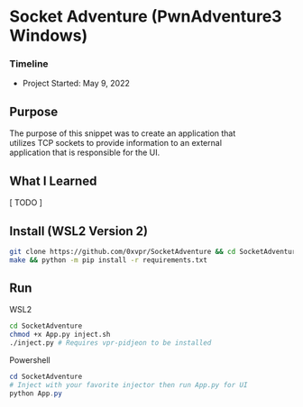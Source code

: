 # Socket Adventure (PwnAdventure3 Windows)
### Timeline
- Project Started: May 9, 2022

## Purpose
The purpose of this snippet was to create an application that  
utilizes TCP sockets to provide information to an external  
application that is responsible for the UI.

## What I Learned
[ TODO ]

## Install (WSL2 Version 2)
```bash
git clone https://github.com/0xvpr/SocketAdventure && cd SocketAdventure
make && python -m pip install -r requirements.txt
```

## Run
WSL2
```bash
cd SocketAdventure
chmod +x App.py inject.sh
./inject.py # Requires vpr-pidjeon to be installed
```

Powershell
```powershell
cd SocketAdventure
# Inject with your favorite injector then run App.py for UI
python App.py
```
